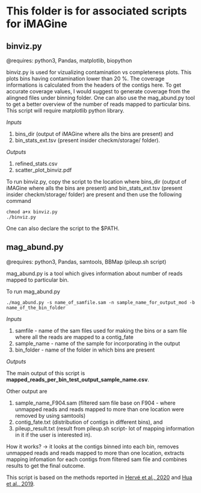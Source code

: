 # This folder is for associated scripts for iMAGine

## binviz.py

@requires: python3, Pandas, matplotlib, biopython

binviz.py is used for vizualizing contamination vs completeness plots. This plots bins having contamination lower than 20 %. The coverage informations is calculated from the headers of the contigs here. To get accurate coverage values, I would suggest to generate coverage from the alingned files under binning folder. One can also use the mag_abund.py tool to get a better overview of the number of reads mapped to particular bins. This script will require matplotlib python library. 

_Inputs_

1. bins_dir (output of iMAGine where alls the bins are present) and 
2. bin_stats_ext.tsv (present insider checkm/storage/ folder). 

_Outputs_

1. refined_stats.csv
2. scatter_plot_binviz.pdf

To run binviz.py, copy the script to the location where bins_dir (output of iMAGine where alls the bins are present) and bin_stats_ext.tsv (present insider checkm/storage/ folder) are present and then use the following command

```
chmod a+x binviz.py
./binviz.py
```
One can also declare the script to the $PATH.

## mag_abund.py

@requires: python3, Pandas, samtools, BBMap (pileup.sh script)

mag_abund.py is a tool which gives information about number of reads mapped to particular bin.

To run mag_abund.py

```
./mag_abund.py -s name_of_samfile.sam -n sample_name_for_output_mod -b name_of_the_bin_folder
```
_Inputs_

1. samfile - name of the sam files used for making the bins or a sam file where all the reads are mapped to a contig_fate
2. sample_name - name of the sample for incorporating in the output
3. bin_folder - name of the folder in which bins are present

_Outputs_

The main output of this script is **mapped_reads_per_bin_test_output_sample_name.csv**. 

Other output are 
1. sample_name_F904.sam (filtered sam file base on F904 - where unmapped reads and reads mapped to more than one location were removed by using samtools) 
2. contig_fate.txt (distribution of contigs in different bins), and 
3. pileup_result.txt (result from pileup.sh script- lot of mapping information in it if the user is interested in).

How it works? -> it looks at the contigs binned into each bin, removes unmapped reads and reads mapped to more than one location, extracts mapping infomation for each contigs from filtered sam file and combines results to get the final outcome.

This script is based on the methods reported in [Hervé et al., 2020](10.7717/peerj.8614) and [Hua et al., 2019](10.1038/s41467-019-12574-y).

